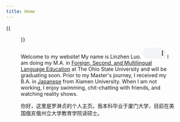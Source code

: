 ```yaml
---
title: Home
---
```


{{<figure src="/media/Photo.JPG" title="Me at the Bachelor's Graduation in Jiannan Auditorium" width="450">}}


Welcome to my website! My name is Linzhen Luo. <audio controls="" style="width: 15%; height: 30px;"> <source src="/media/Name.mp4"> Your browser does not support the audio element. </audio> I am doing my M.A. in [Foreign, Second, and Multilingual Language Education](https://ehe.osu.edu/graduate/foreign-second-and-multilingual-language-education) at The Ohio State University and will be graduating soon. Prior to my Master's journey, I received my B.A. in [Japanese](https://cflc.xmu.edu.cn/) from Xiamen University. When I am not working, I enjoy swimming, chit-chatting with friends, and watching reality shows.

你好，这里是罗淋贞的个人主页。我本科毕业于厦门大学，目前在美国俄亥俄州立大学教育学院读硕士。
